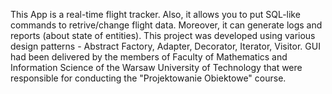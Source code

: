 This App is a real-time flight tracker. Also, it allows you to put SQL-like commands to retrive/change flight data. Moreover, it can generate logs and reports (about state of entities).
This project was developed using various design patterns - Abstract Factory, Adapter, Decorator, Iterator, Visitor.
GUI had been delivered by the members of Faculty of Mathematics and Information Science of the Warsaw University of Technology that were responsible for conducting the "Projektowanie Obiektowe" course.
